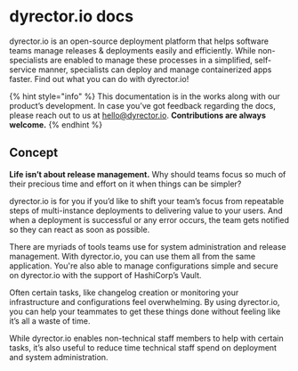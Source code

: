 # dyrector.io docs

dyrector.io is an open-source deployment platform that helps software teams manage releases & deployments easily and efficiently. While non-specialists are enabled to manage these processes in a simplified, self-service manner, specialists can deploy and manage containerized apps faster. Find out what you can do with dyrector.io!

{% hint style="info" %}
This documentation is in the works along with our product’s development. In case you’ve got feedback regarding the docs, please reach out to us at [hello@dyrector.io](mailto:hello@dyrector.io). **Contributions are always welcome.**
{% endhint %}

## Concept

**Life isn’t about release management.** Why should teams focus so much of their precious time and effort on it when things can be simpler?

dyrector.io is for you if you’d like to shift your team’s focus from repeatable steps of multi-instance deployments to delivering value to your users. And when a deployment is successful or any error occurs, the team gets notified so they can react as soon as possible.

There are myriads of tools teams use for system administration and release management. With dyrector.io, you can use them all from the same application. You're also able to manage configurations simple and secure on dyrector.io with the support of HashiCorp’s Vault.

Often certain tasks, like changelog creation or monitoring your infrastructure and configurations feel overwhelming. By using dyrector.io, you can help your teammates to get these things done without feeling like it’s all a waste of time.

While dyrector.io enables non-technical staff members to help with certain tasks, it’s also useful to reduce time technical staff spend on deployment and system administration.
